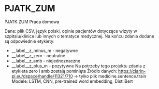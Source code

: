 # PJATK_ZUM
PJATK ZUM Praca domowa

Dane: plik CSV, język polski, opinie pacjentów dotyczące wizyty w szpitalu/klinice lub innych o tematyce medycznej. Na końcu zdania dodane są odpowiednie etykiety: 
* __label__z_minus_m - negatywne
* __label__z_zero - neutralne
* __label__z_amb - niejednoznaczne
* __label__z_plus_m - pozytywne
Na potrzeby tego projektu zdania z etykieta zero i amb zostają pominięte
Źródło danych: https://clarin-pl.eu/dspace/handle/11321/710 -> tylko plik medicine.sentence.train
Modele: LSTM, CNN, pre-trained word embedding, DistilBert
